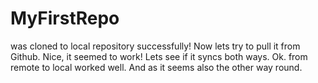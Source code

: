 # MyFirstRepo
was cloned to local repository successfully!
Now lets try to pull it from Github.
Nice, it seemed to work!
Lets see if it syncs both ways.
Ok. from remote to local worked well.
And as it seems also the other way round.
